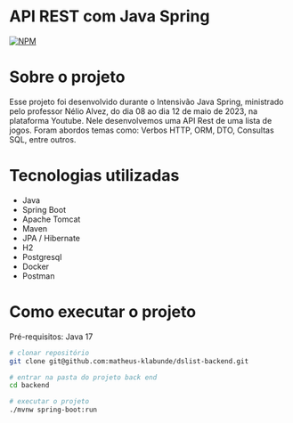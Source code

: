 # API REST com Java Spring
[![NPM](https://img.shields.io/npm/l/react)](https://github.com/matheus-klabunde/dslist-backend/blob/main/LICENSE)

# Sobre o projeto
Esse projeto foi desenvolvido durante o Intensivão Java Spring, ministrado pelo professor Nélio Alvez, do dia 08 ao dia 12 de maio de 2023, na plataforma Youtube.
Nele desenvolvemos uma API Rest de uma lista de jogos. Foram abordos temas como: Verbos HTTP, ORM, DTO, Consultas SQL, entre outros.

# Tecnologias utilizadas
- Java
- Spring Boot
- Apache Tomcat
- Maven
- JPA / Hibernate
- H2
- Postgresql
- Docker
- Postman

# Como executar o projeto
Pré-requisitos: Java 17

```bash
# clonar repositório
git clone git@github.com:matheus-klabunde/dslist-backend.git

# entrar na pasta do projeto back end
cd backend

# executar o projeto
./mvnw spring-boot:run
```
